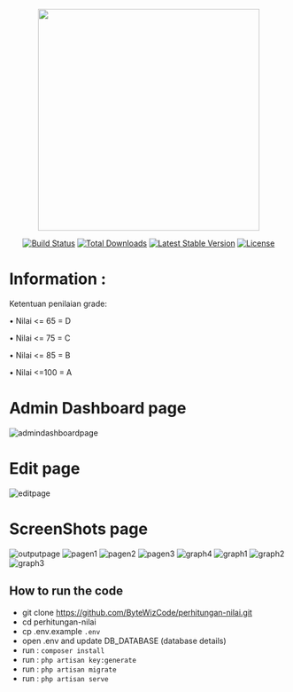 <p align="center"><a href="https://laravel.com" target="_blank"><img src="https://raw.githubusercontent.com/laravel/art/master/logo-lockup/5%20SVG/2%20CMYK/1%20Full%20Color/laravel-logolockup-cmyk-red.svg" width="400"></a></p>

<p align="center">
<a href="https://travis-ci.org/laravel/framework"><img src="https://travis-ci.org/laravel/framework.svg" alt="Build Status"></a>
<a href="https://packagist.org/packages/laravel/framework"><img src="https://img.shields.io/packagist/dt/laravel/framework" alt="Total Downloads"></a>
<a href="https://packagist.org/packages/laravel/framework"><img src="https://img.shields.io/packagist/v/laravel/framework" alt="Latest Stable Version"></a>
<a href="https://packagist.org/packages/laravel/framework"><img src="https://img.shields.io/packagist/l/laravel/framework" alt="License"></a>
</p>

# Information :
Ketentuan penilaian grade:

•	Nilai <= 65 = D

•	Nilai <= 75 = C

•	Nilai <= 85 = B

•	Nilai <=100 = A

# Admin Dashboard page
![admindashboardpage](https://github.com/ByteWizCode/perhitungan-nilai/assets/136901319/d90e34eb-d28f-409d-9fa3-48b1dea821d6)

# Edit page
![editpage](https://github.com/ByteWizCode/perhitungan-nilai/assets/136901319/5f6928ed-e98b-4fec-8883-693a0d467ab5)

# ScreenShots page
![outputpage](https://github.com/ByteWizCode/perhitungan-nilai/assets/136901319/d02aabe7-4ee8-427e-aed8-ded15077759d)
![pagen1](https://github.com/ByteWizCode/perhitungan-nilai/assets/136901319/21446a77-8a7e-4c26-9623-5a4f3d7eefbd)
![pagen2](https://github.com/ByteWizCode/perhitungan-nilai/assets/136901319/351751e6-d9bc-4163-ada9-87179359d0f5)
![pagen3](https://github.com/ByteWizCode/perhitungan-nilai/assets/136901319/21a28ed5-31a1-410b-96b5-c5e93cdca132)
![graph4](https://github.com/ByteWizCode/perhitungan-nilai/assets/136901319/efe611f5-474a-4c57-afda-ebb2d87ea99b)
![graph1](https://github.com/ByteWizCode/perhitungan-nilai/assets/136901319/e5e7e232-7f1e-48be-b97b-86d4e05de757)
![graph2](https://github.com/ByteWizCode/perhitungan-nilai/assets/136901319/dd355c5c-e8e7-44a0-b6d1-ed01861b6fd1)
![graph3](https://github.com/ByteWizCode/perhitungan-nilai/assets/136901319/e01c61e8-9800-4d5b-b50e-5c0f3b1a666e)

## How to run the code
- git clone https://github.com/ByteWizCode/perhitungan-nilai.git
- cd perhitungan-nilai
- cp .env.example `.env`
- open .env and update DB_DATABASE (database details)
- run : `composer install`
- run : `php artisan key:generate`
- run : `php artisan migrate`
- run : `php artisan serve`

